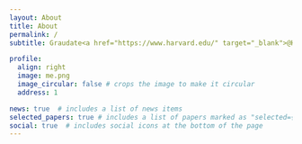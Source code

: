 ```yaml
---
layout: About
title: About
permalink: /
subtitle: Graudate<a href="https://www.harvard.edu/" target="_blank">@Harvard Univerisity</a>

profile:
  align: right
  image: me.png
  image_circular: false # crops the image to make it circular
  address: 1

news: true  # includes a list of news items
selected_papers: true # includes a list of papers marked as "selected={true}"
social: true  # includes social icons at the bottom of the page
--- 
```


